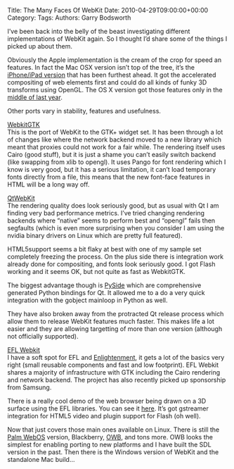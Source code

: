 Title: The Many Faces Of WebKit
Date: 2010-04-29T09:00:00+00:00
Category: 
Tags: 
Authors: Garry Bodsworth

I&#8217;ve been back into the belly of the beast investigating different implementations of WebKit again. So I thought I&#8217;d share some of the things I picked up about them.

Obviously the Apple implementation is the cream of the crop for speed an features. In fact the Mac OSX version isn&#8217;t top of the tree, it&#8217;s the [iPhone/iPad version][1] that has been furthest ahead. It got the accelerated compositing of web elements first and could do all kinds of funky 3D transforms using OpenGL. The OS X version got those features only in the [middle of last year][2].

Other ports vary in stability, features and usefulness.

[WebkitGTK][3]  
This is the port of WebKit to the GTK+ widget set. It has been through a lot of changes like where the network backend moved to a new library which meant that proxies could not work for a fair while. The rendering itself uses Cairo (good stuff), but it is just a shame you can&#8217;t easily switch backend (like swapping from xlib to opengl). It uses Pango for font rendering which I know is very good, but it has a serious limitation, it can&#8217;t load temporary fonts directly from a file, this means that the new font-face features in HTML will be a long way off.

[QtWebKit][4]  
The rendering quality does look seriously good, but as usual with Qt I am finding very bad performance metrics. I&#8217;ve tried changing rendering backends where &#8220;native&#8221; seems to perform best and &#8220;opengl&#8221; fails then segfaults (which is even more surprising when you consider I am using the nvidia binary drivers on Linux which are pretty full featured).

HTML5support seems a bit flaky at best with one of my sample set completely freezing the process. On the plus side there is integration work already done for compositing, and fonts look seriously good. I got Flash working and it seems OK, but not quite as fast as WebkitGTK.

The biggest advantage though is [PySide][5] which are comprehensive generated Python bindings for Qt. It allowed me to a do a very quick integration with the gobject mainloop in Python as well.

They have also broken away from the protracted Qt release process which allow them to release WebKit features much faster. This makes life a lot easier and they are allowing targetting of more than one version (although not officially supported).

[EFL Webkit][6]  
I have a soft spot for EFL and [Enlightenment][7], it gets a lot of the basics very right (small reusable components and fast and low footprint). EFL Webkit shares a majority of infrastructure with GTK including the Cairo rendering and network backend. The project has also recently picked up sponsorship from Samsung.

There is a really cool demo of the web browser being drawn on a 3D surface using the EFL libraries. You can see it [here][8]. It&#8217;s got gstreamer integration for HTML5 video and plugin support for Flash (oh well).

Now that just covers those main ones available on Linux. There is still the [Palm WebOS][9] version, Blackberry, [OWB][10], and tons more. OWB looks the simplest for enabling porting to new platforms and I have built the SDL version in the past. Then there is the Windows version of WebKit and the standalone Mac build&#8230;

 [1]: http://www.satine.org/archives/2008/11/06/coverflow-for-safari-on-iphone/
 [2]: http://www.satine.org/archives/2009/07/11/snow-stack-is-here/
 [3]: http://www.webkitgtk.org/
 [4]: http://trac.webkit.org/wiki/QtWebKit
 [5]: http://www.pyside.org/
 [6]: http://trac.webkit.org/wiki/EFLWebKit
 [7]: http://www.enlightenment.org/
 [8]: http://blog.gustavobarbieri.com.br/2009/11/04/evas-uv-mapping-and-webkit-efl/
 [9]: http://opensource.palm.com/1.4.1.1/index.html
 [10]: http://www.sand-labs.org/owb